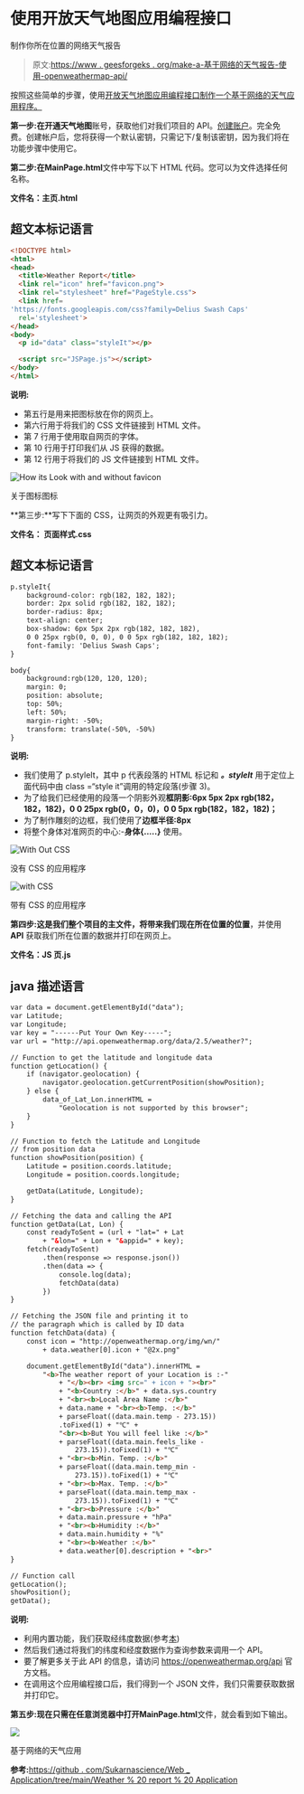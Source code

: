 # 使用开放天气地图应用编程接口

制作你所在位置的网络天气报告

> 原文:[https://www . geesforgeks . org/make-a-基于网络的天气报告-使用-openweathermap-api/](https://www.geeksforgeeks.org/make-a-web-based-weather-report-of-your-location-using-openweathermap-api/)

按照这些简单的步骤，使用[开放天气地图应用编程接口制作一个基于网络的天气应用程序。](https://openweathermap.org/api)

**第一步:**在**开通天气地图**账号，获取他们对我们项目的 API。[创建账户](https://home.openweathermap.org/users/sign_up)。完全免费。创建帐户后，您将获得一个默认密钥，只需记下/复制该密钥，因为我们将在功能步骤中使用它。

**第二步:**在**MainPage.html**文件中写下以下 HTML 代码。您可以为文件选择任何名称。

**文件名：主页.html**

## 超文本标记语言

```html
<!DOCTYPE html>
<html>
<head>
  <title>Weather Report</title>
  <link rel="icon" href="favicon.png">
  <link rel="stylesheet" href="PageStyle.css">
  <link href=
'https://fonts.googleapis.com/css?family=Delius Swash Caps' 
  rel='stylesheet'>
</head>
<body>
  <p id="data" class="styleIt"></p>

  <script src="JSPage.js"></script>
</body>
</html>
```

**说明:**

*   第五行是用来把图标放在你的网页上。
*   第六行用于将我们的 CSS 文件链接到 HTML 文件。
*   第 7 行用于使用取自网页的字体。
*   第 10 行用于打印我们从 JS 获得的数据。
*   第 12 行用于将我们的 JS 文件链接到 HTML 文件。

![How its Look with and without favicon](img/3c9e5908052d509b6814e8e2dabf1d6a.png)

关于图标图标

**第三步:**写下下面的 CSS，让网页的外观更有吸引力。

**文件名： 页面样式.css**

## 超文本标记语言

```html
p.styleIt{
    background-color: rgb(182, 182, 182);
    border: 2px solid rgb(182, 182, 182);
    border-radius: 8px;
    text-align: center;
    box-shadow: 6px 5px 2px rgb(182, 182, 182), 
    0 0 25px rgb(0, 0, 0), 0 0 5px rgb(182, 182, 182);
    font-family: 'Delius Swash Caps';
}

body{
    background:rgb(120, 120, 120);
    margin: 0;
    position: absolute;
    top: 50%;
    left: 50%;
    margin-right: -50%;
    transform: translate(-50%, -50%)
}
```

**说明:**

*   我们使用了 p.styleIt，其中 p 代表段落的 HTML 标记和 ***。styleIt*** 用于定位上面代码中由 class =“style it”调用的特定段落(步骤 3)。
*   为了给我们已经使用的段落一个阴影外观**框阴影:6px 5px 2px rgb(182，182，182)，0 0 25px rgb(0，0，0)，0 0 5px rgb(182，182，182)；**
*   为了制作雕刻的边框，我们使用了**边框半径:8px**
*   将整个身体对准网页的中心:-**身体{…..}** 使用。

![With Out CSS](img/ae472470311246dbf69459d8a84c4248.png)

没有 CSS 的应用程序

![with CSS](img/72d1d2e9957f45567a4f6ecb715f0738.png)

带有 CSS 的应用程序

**第四步:**这是我们整个项目的主文件，将带来我们现在所在位置的**位置**，并使用 **API** 获取我们所在位置的数据并打印在网页上。

**文件名：JS 页.js**

## java 描述语言

```html
var data = document.getElementById("data");
var Latitude;
var Longitude;
var key = "------Put Your Own Key-----";
var url = "http://api.openweathermap.org/data/2.5/weather?";

// Function to get the latitude and longitude data
function getLocation() {
    if (navigator.geolocation) {
        navigator.geolocation.getCurrentPosition(showPosition);
    } else {
        data_of_Lat_Lon.innerHTML = 
            "Geolocation is not supported by this browser";
    }
}

// Function to fetch the Latitude and Longitude
// from position data
function showPosition(position) {
    Latitude = position.coords.latitude;
    Longitude = position.coords.longitude;

    getData(Latitude, Longitude);
}

// Fetching the data and calling the API
function getData(Lat, Lon) {
    const readyToSent = (url + "lat=" + Lat 
        + "&lon=" + Lon + "&appid=" + key);
    fetch(readyToSent)
        .then(response => response.json())
        .then(data => {
            console.log(data);
            fetchData(data)
        })
}

// Fetching the JSON file and printing it to 
// the paragraph which is called by ID data
function fetchData(data) {
    const icon = "http://openweathermap.org/img/wn/"
        + data.weather[0].icon + "@2x.png"

    document.getElementById("data").innerHTML =
        "<b>The weather report of your Location is :-"
            + "</b><br> <img src=" + icon + "><br>"
            + "<b>Country :</b>" + data.sys.country 
            + "<br><b>Local Area Name :</b>" 
            + data.name + "<br><b>Temp. :</b>" 
            + parseFloat((data.main.temp - 273.15))
            .toFixed(1) + "℃" + 
            "<br><b>But You will feel like :</b>" 
            + parseFloat((data.main.feels_like - 
                273.15)).toFixed(1) + "℃" 
            + "<br><b>Min. Temp. :</b>" 
            + parseFloat((data.main.temp_min - 
                273.15)).toFixed(1) + "℃" 
            + "<br><b>Max. Temp. :</b>" 
            + parseFloat((data.main.temp_max - 
                273.15)).toFixed(1) + "℃" 
            + "<br><b>Pressure :</b>" 
            + data.main.pressure + "hPa" 
            + "<br><b>Humidity :</b>" 
            + data.main.humidity + "%" 
            + "<br><b>Weather :</b>" 
            + data.weather[0].description + "<br>"
}

// Function call
getLocation();
showPosition();
getData();
```

**说明:**

*   利用内置功能，我们获取经纬度数据(参考[本](https://www.w3schools.com/html/html5_geolocation.asp))
*   然后我们通过将我们的纬度和经度数据作为查询参数来调用一个 API。
*   要了解更多关于此 API 的信息，请访问 https://openweathermap.org/api 官方文档。
*   在调用这个应用编程接口后，我们得到一个 JSON 文件，我们只需要获取数据并打印它。

**第五步:**现在只需在任意浏览器中打开**MainPage.html**文件，就会看到如下输出。

![](img/7b319a3a90e00e62b0490a4f3e47a025.png)

基于网络的天气应用

**参考:**[https://github . com/Sukarnascience/Web _ Application/tree/main/Weather % 20 report % 20 Application](https://github.com/Sukarnascience/Web_Application/tree/main/Weather%20Report%20Application)